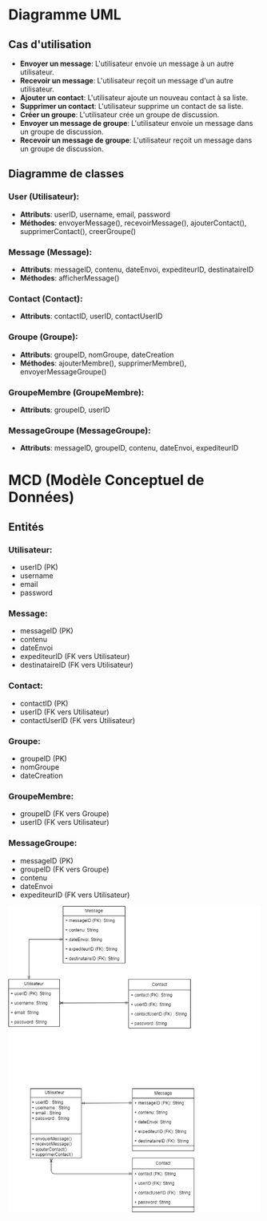 # Diagramme UML

## Cas d'utilisation
- **Envoyer un message**: L'utilisateur envoie un message à un autre utilisateur.
- **Recevoir un message**: L'utilisateur reçoit un message d'un autre utilisateur.
- **Ajouter un contact**: L'utilisateur ajoute un nouveau contact à sa liste.
- **Supprimer un contact**: L'utilisateur supprime un contact de sa liste.
- **Créer un groupe**: L'utilisateur crée un groupe de discussion.
- **Envoyer un message de groupe**: L'utilisateur envoie un message dans un groupe de discussion.
- **Recevoir un message de groupe**: L'utilisateur reçoit un message dans un groupe de discussion.

## Diagramme de classes

### User (Utilisateur):
- **Attributs**: userID, username, email, password
- **Méthodes**: envoyerMessage(), recevoirMessage(), ajouterContact(), supprimerContact(), creerGroupe()

### Message (Message):
- **Attributs**: messageID, contenu, dateEnvoi, expediteurID, destinataireID
- **Méthodes**: afficherMessage()

### Contact (Contact):
- **Attributs**: contactID, userID, contactUserID

### Groupe (Groupe):
- **Attributs**: groupeID, nomGroupe, dateCreation
- **Méthodes**: ajouterMembre(), supprimerMembre(), envoyerMessageGroupe()

### GroupeMembre (GroupeMembre):
- **Attributs**: groupeID, userID

### MessageGroupe (MessageGroupe):
- **Attributs**: messageID, groupeID, contenu, dateEnvoi, expediteurID

# MCD (Modèle Conceptuel de Données)

## Entités

### Utilisateur:
- userID (PK)
- username
- email
- password

### Message:
- messageID (PK)
- contenu
- dateEnvoi
- expediteurID (FK vers Utilisateur)
- destinataireID (FK vers Utilisateur)

### Contact:
- contactID (PK)
- userID (FK vers Utilisateur)
- contactUserID (FK vers Utilisateur)

### Groupe:
- groupeID (PK)
- nomGroupe
- dateCreation

### GroupeMembre:
- groupeID (FK vers Groupe)
- userID (FK vers Utilisateur)

### MessageGroupe:
- messageID (PK)
- groupeID (FK vers Groupe)
- contenu
- dateEnvoi
- expediteurID (FK vers Utilisateur)




![Photo de Profil](/diagramme/doudou.png)